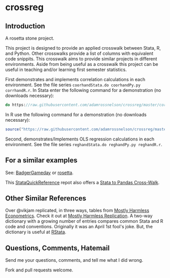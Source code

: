 # crossreg
## Introduction

A rosetta stone project.

This project is designed to provide an applied crosswalk between Stata, R, and Python. Other crosswalks provide a list of columns with equivalent code snippits. This crosswalk aims to provide similar projects in different environments. Aside from being useful as a crosswalk this project can be useful in teaching and/or learning first semester statistics.

First demonstrates and implements correlation calculations in each environment. See the file series `coorhandStata.do coorhandPy.py corrhandR.r`. In Stata enter the following command for a demonstration (no downloads necessary):

```Stata
do https://raw.githubusercontent.com/adamrossnelson/crossreg/master/corrhandStata.do
```
In R use the following command for a demonstration (no downloads necessary):
```R
source("https://raw.githubusercontent.com/adamrossnelson/crossreg/master/corrhandR.r")
```

Second, demonstrates/Implements OLS regression calculations in each environment. See the file series `reghandStata.do reghandPy.py reghandR.r`.

## For a similar examples

See: [BadgerGameday](https:github.com/adamrossnelson/BadgerGameday) or [rosetta](https://github.com/adamrossnelson/rosetta).  

This [StataQuickReference](https://github.com/adamrossnelson/StataQuickReference) repot also offers a [Stata to Pandas Cross-Walk](https://github.com/adamrossnelson/StataQuickReference/blob/master/spcrosswlk.md).

## Other Similar References

Over @vikjam replicated, in three ways, tables from [Mostly Harmless Econometrics](http://www.mostlyharmlesseconometrics.com/). Check it out at [Mostly Harmless Replication](https://github.com/vikjam/mostly-harmless-replication). A two-way dictionary with a growing number of entries compares common Stata and R code and conventions. Originally it was an April 1st fool's joke. But, the dictionary is useful at [RStata](https://github.com/EconometricsBySimulation/RStata).

## Questions, Comments, Hatemail
Send me your questions, comments, and tell me what I did wrong.

Fork and pull requests welcome.

